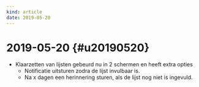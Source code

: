 ```yaml
---
kind: article
date: 2019-05-20
---
```


# 2019-05-20 {#u20190520}

* Klaarzetten van lijsten gebeurd nu in 2 schermen en heeft extra opties
  * Notificatie uitsturen zodra de lijst invulbaar is.
  * Na x dagen een herinnering sturen, als de lijst nog niet is ingevuld.

